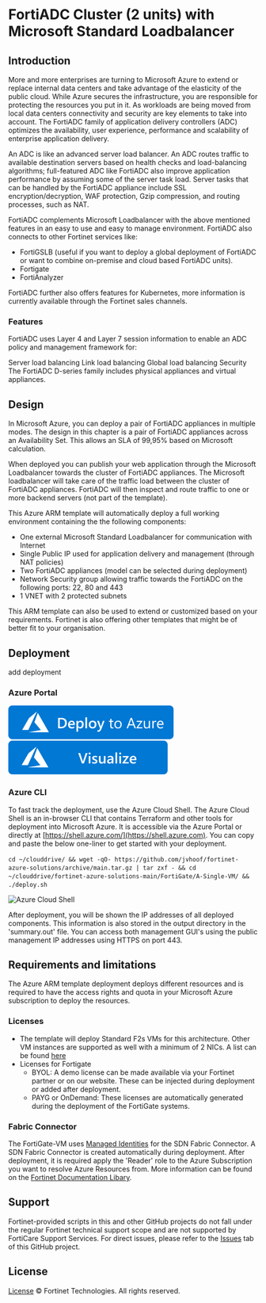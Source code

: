# FortiADC Cluster (2 units) with Microsoft Standard Loadbalancer




## Introduction

More and more enterprises are turning to Microsoft Azure to extend or replace internal data centers and take advantage of the elasticity of the public cloud. While Azure secures the infrastructure, you are responsible for protecting the resources you put in it. As workloads are being moved from local data centers connectivity and security are key elements to take into account. The FortiADC family of application delivery controllers (ADC) optimizes the availability, user experience, performance and scalability of enterprise application delivery.

An ADC is like an advanced server load balancer. An ADC routes traffic to available destination servers based on health checks and load-balancing algorithms; full-featured ADC like FortiADC also improve application performance by assuming some of the server task load. Server tasks that can be handled by the FortiADC appliance include SSL encryption/decryption, WAF protection, Gzip compression, and routing processes, such as NAT.

FortiADC complements Microsoft Loadbalancer with the above mentioned features in an easy to use and easy to manage environment. FortiADC also connects to other Fortinet services like:

* FortiGSLB (useful if you want to deploy a global deployment of FortiADC or want to combine on-premise and cloud based FortiADC units).
* Fortigate
* FortiAnalyzer

FortiADC further also offers features for Kubernetes, more information is currently available through the Fortinet sales channels. 

### Features

FortiADC uses Layer 4 and Layer 7 session information to enable an ADC policy and management framework for:

Server load balancing
Link load balancing
Global load balancing
Security
The FortiADC D-series family includes physical appliances and virtual appliances. 

## Design

In Microsoft Azure, you can deploy a pair of FortiADC appliances in multiple modes. The design in this chapter is a pair of FortiADC appliances across an Availability Set. This allows an SLA of 99,95% based on Microsoft calculation. 

When deployed you can publish your web application through the Microsoft Loadbalancer towards the cluster of FortiADC appliances. The Microsoft loadbalancer will take care of the traffic load between the cluster of FortiADC appliances. FortiADC will then inspect and route traffic to one or more backend servers (not part of the template). 

This Azure ARM template will automatically deploy a full working environment containing the the following components:

* One external Microsoft Standard Loadbalancer for communication with Internet
* Single Public IP used for application delivery and management (through NAT policies)
* Two FortiADC appliances (model can be selected during deployment)
* Network Security group allowing traffic towards the FortiADC on the following ports: 22, 80 and 443
* 1 VNET with 2 protected subnets

This ARM template can also be used to extend or customized based on your requirements. Fortinet is also offering other templates that might be of better fit to your organisation.


## Deployment

add deployment

### Azure Portal

<a href="https://portal.azure.com/#create/Microsoft.Template/uri/https%3A%2F%2Fraw.githubusercontent.com%2Fmduijm%2Ffortinet-azure-solutions%2Fmain%2FFortiADC%2Fha-lb-azure%2Fazuredeploy.json" target="_blank">
  <img src="https://raw.githubusercontent.com/Azure/azure-quickstart-templates/master/1-CONTRIBUTION-GUIDE/images/deploytoazure.svg?sanitize=true"/>
</a>
<a href="http://armviz.io/#/?load=https%3A%2F%2Fraw.githubusercontent.com%2Fjvhoof%2Ffortinet-azure-solutions$2Fmain%2FFortiGate%2FA-Single-VM%2Fazuredeploy.json" target="_blank">
  <img src="https://raw.githubusercontent.com/Azure/azure-quickstart-templates/master/1-CONTRIBUTION-GUIDE/images/visualizebutton.svg?sanitize=true"/>
</a>

### Azure CLI
To fast track the deployment, use the Azure Cloud Shell. The Azure Cloud Shell is an in-browser CLI that contains Terraform and other tools for deployment into Microsoft Azure. It is accessible via the Azure Portal or directly at [https://shell.azure.com/](https://shell.azure.com). You can copy and paste the below one-liner to get started with your deployment.

`cd ~/clouddrive/ && wget -qO- https://github.com/jvhoof/fortinet-azure-solutions/archive/main.tar.gz | tar zxf - && cd ~/clouddrive/fortinet-azure-solutions-main/FortiGate/A-Single-VM/ && ./deploy.sh`

![Azure Cloud Shell](images/azure-cloud-shell.png)

After deployment, you will be shown the IP addresses of all deployed components. This information is also stored in the output directory in the 'summary.out' file. You can access both management GUI's using the public management IP addresses using HTTPS on port 443.

## Requirements and limitations

The Azure ARM template deployment deploys different resources and is required to have the access rights and quota in your Microsoft Azure subscription to deploy the resources.

### Licenses

- The template will deploy Standard F2s VMs for this architecture. Other VM instances are supported as well with a minimum of 2 NICs. A list can be found [here](https://docs.fortinet.com/document/fortigate/6.2.0/azure-cookbook/562841/instance-type-support)
- Licenses for Fortigate
  - BYOL: A demo license can be made available via your Fortinet partner or on our website. These can be injected during deployment or added after deployment.
  - PAYG or OnDemand: These licenses are automatically generated during the deployment of the FortiGate systems.

### Fabric Connector
The FortiGate-VM uses [Managed Identities](https://docs.microsoft.com/en-us/azure/active-directory/managed-identities-azure-resources/) for the SDN Fabric Connector. A SDN Fabric Connector is created automatically during deployment. After deployment, it is required apply the 'Reader' role to the Azure Subscription you want to resolve Azure Resources from. More information can be found on the [Fortinet Documentation Libary](https://docs.fortinet.com/vm/azure/fortigate/6.4/azure-cookbook/6.4.0/236610/creating-a-fabric-connector-using-a-managed-identity).

## Support
Fortinet-provided scripts in this and other GitHub projects do not fall under the regular Fortinet technical support scope and are not supported by FortiCare Support Services.
For direct issues, please refer to the [Issues](https://github.com/jvhoof/fortinet-azure-solutions/issues) tab of this GitHub project.

## License
[License](LICENSE) © Fortinet Technologies. All rights reserved.
